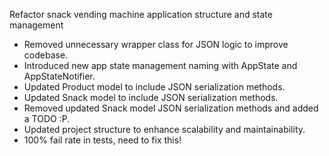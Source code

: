 Refactor snack vending machine application structure and state management

- Removed unnecessary wrapper class for JSON logic to improve codebase.
- Introduced new app state management naming with AppState and AppStateNotifier.
- Updated Product model to include JSON serialization methods.
- Updated Snack model to include JSON serialization methods.
- Removed updated Snack model JSON serialization methods and added a TODO :P.
- Updated project structure to enhance scalability and maintainability.
- 100% fail rate in tests, need to fix this!